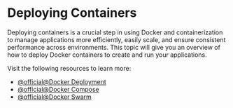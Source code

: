 # Deploying Containers

Deploying containers is a crucial step in using Docker and containerization to manage applications more efficiently, easily scale, and ensure consistent performance across environments. This topic will give you an overview of how to deploy Docker containers to create and run your applications.

Visit the following resources to learn more:

- [@official@Docker Deployment](https://docs.docker.com/guides/orchestration/)
- [@official@Docker Compose](https://docs.docker.com/compose/)
- [@official@Docker Swarm](https://docs.docker.com/engine/swarm/)
